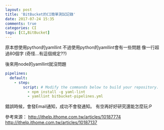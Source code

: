 ```yaml
---
layout: post
title: 'BitBucket的CI簡單測試記錄'
date: 2017-07-24 15:35
comments: true
categories: CI
tags: [CI,BitBucket]
---
```


原本想使用python的yamllint
不過使用python的yamllint會有一些問題
像一行超過80個字  (奇怪...有這個規定??)

後來用node的yamllint就沒問題
<!--more-->


```bitbucket-pipelines.yml
pipelines:
  default:
    - step:
        script: # Modify the commands below to build your repository.
          - npm install -g yaml-lint
          - yamllint bitbucket-pipelines.yml
```

錯誤時候，會發Email通知，成功不會發通知。
有空再好好研究還能怎麼玩:P

參考來源：
http://ithelp.ithome.com.tw/articles/10187774
http://ithelp.ithome.com.tw/articles/10187137